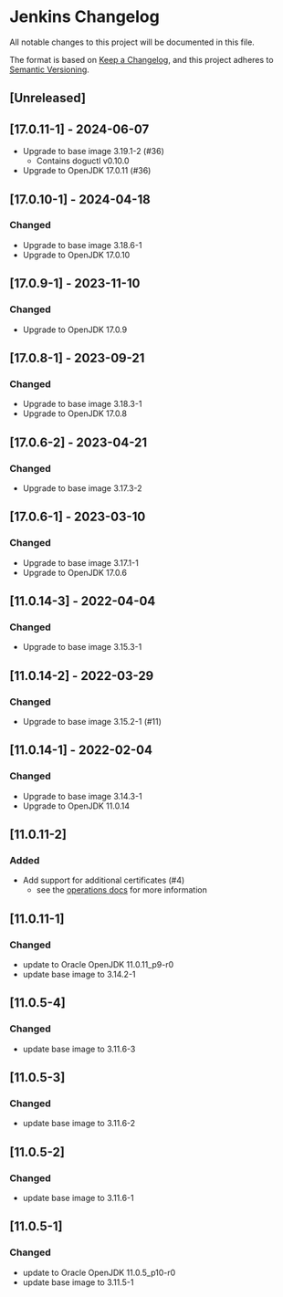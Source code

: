 # Jenkins Changelog
All notable changes to this project will be documented in this file.

The format is based on [Keep a Changelog](https://keepachangelog.com/en/1.0.0/),
and this project adheres to [Semantic Versioning](https://semver.org/spec/v2.0.0.html).

## [Unreleased]

## [17.0.11-1] - 2024-06-07
- Upgrade to base image 3.19.1-2 (#36)
  - Contains doguctl v0.10.0
- Upgrade to OpenJDK 17.0.11 (#36)

## [17.0.10-1] - 2024-04-18
### Changed
- Upgrade to base image 3.18.6-1
- Upgrade to OpenJDK 17.0.10

## [17.0.9-1] - 2023-11-10
### Changed
- Upgrade to OpenJDK 17.0.9

## [17.0.8-1] - 2023-09-21
### Changed
- Upgrade to base image 3.18.3-1
- Upgrade to OpenJDK 17.0.8

## [17.0.6-2] - 2023-04-21
### Changed
- Upgrade to base image 3.17.3-2

## [17.0.6-1] - 2023-03-10
### Changed
- Upgrade to base image 3.17.1-1
- Upgrade to OpenJDK 17.0.6

## [11.0.14-3] - 2022-04-04
### Changed
- Upgrade to base image 3.15.3-1

## [11.0.14-2] - 2022-03-29
### Changed
- Upgrade to base image 3.15.2-1 (#11)

## [11.0.14-1] - 2022-02-04
### Changed
- Upgrade to base image 3.14.3-1
- Upgrade to OpenJDK 11.0.14

## [11.0.11-2]
### Added
- Add support for additional certificates (#4)
   - see the [operations docs](docs/operations_en.md) for more information

## [11.0.11-1]
### Changed
- update to Oracle OpenJDK 11.0.11_p9-r0
- update base image to 3.14.2-1

## [11.0.5-4]
### Changed
- update base image to 3.11.6-3

## [11.0.5-3]
### Changed
- update base image to 3.11.6-2

## [11.0.5-2]
### Changed
- update base image to 3.11.6-1

## [11.0.5-1]
### Changed
- update to Oracle OpenJDK 11.0.5_p10-r0
- update base image to 3.11.5-1
